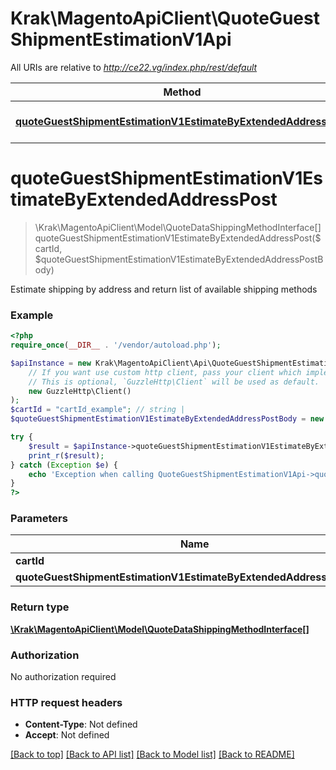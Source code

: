# Krak\MagentoApiClient\QuoteGuestShipmentEstimationV1Api

All URIs are relative to *http://ce22.vg/index.php/rest/default*

Method | HTTP request | Description
------------- | ------------- | -------------
[**quoteGuestShipmentEstimationV1EstimateByExtendedAddressPost**](QuoteGuestShipmentEstimationV1Api.md#quoteGuestShipmentEstimationV1EstimateByExtendedAddressPost) | **POST** /V1/guest-carts/{cartId}/estimate-shipping-methods | 


# **quoteGuestShipmentEstimationV1EstimateByExtendedAddressPost**
> \Krak\MagentoApiClient\Model\QuoteDataShippingMethodInterface[] quoteGuestShipmentEstimationV1EstimateByExtendedAddressPost($cartId, $quoteGuestShipmentEstimationV1EstimateByExtendedAddressPostBody)



Estimate shipping by address and return list of available shipping methods

### Example
```php
<?php
require_once(__DIR__ . '/vendor/autoload.php');

$apiInstance = new Krak\MagentoApiClient\Api\QuoteGuestShipmentEstimationV1Api(
    // If you want use custom http client, pass your client which implements `GuzzleHttp\ClientInterface`.
    // This is optional, `GuzzleHttp\Client` will be used as default.
    new GuzzleHttp\Client()
);
$cartId = "cartId_example"; // string | 
$quoteGuestShipmentEstimationV1EstimateByExtendedAddressPostBody = new \Krak\MagentoApiClient\Model\QuoteGuestShipmentEstimationV1EstimateByExtendedAddressPostBody(); // \Krak\MagentoApiClient\Model\QuoteGuestShipmentEstimationV1EstimateByExtendedAddressPostBody | 

try {
    $result = $apiInstance->quoteGuestShipmentEstimationV1EstimateByExtendedAddressPost($cartId, $quoteGuestShipmentEstimationV1EstimateByExtendedAddressPostBody);
    print_r($result);
} catch (Exception $e) {
    echo 'Exception when calling QuoteGuestShipmentEstimationV1Api->quoteGuestShipmentEstimationV1EstimateByExtendedAddressPost: ', $e->getMessage(), PHP_EOL;
}
?>
```

### Parameters

Name | Type | Description  | Notes
------------- | ------------- | ------------- | -------------
 **cartId** | **string**|  |
 **quoteGuestShipmentEstimationV1EstimateByExtendedAddressPostBody** | [**\Krak\MagentoApiClient\Model\QuoteGuestShipmentEstimationV1EstimateByExtendedAddressPostBody**](../Model/QuoteGuestShipmentEstimationV1EstimateByExtendedAddressPostBody.md)|  | [optional]

### Return type

[**\Krak\MagentoApiClient\Model\QuoteDataShippingMethodInterface[]**](../Model/QuoteDataShippingMethodInterface.md)

### Authorization

No authorization required

### HTTP request headers

 - **Content-Type**: Not defined
 - **Accept**: Not defined

[[Back to top]](#) [[Back to API list]](../../README.md#documentation-for-api-endpoints) [[Back to Model list]](../../README.md#documentation-for-models) [[Back to README]](../../README.md)


